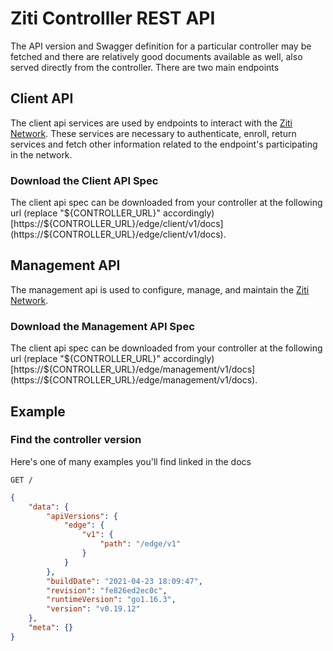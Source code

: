 
# Ziti Controlller REST API

The API version and Swagger definition for a particular controller may be fetched and there are relatively good documents
available as well, also served directly from the controller. There are two main endpoints 

## Client API

The client api services are used by endpoints to interact with the [Ziti Network](/docs/introduction/intro).
These services are necessary to authenticate, enroll, return services and fetch other information related to the 
endpoint's participating in the network.

### Download the Client API Spec

The client api spec can be downloaded from your controller at the following url (replace "${CONTROLLER_URL}" accordingly)
[https://${CONTROLLER_URL}/edge/client/v1/docs](https://${CONTROLLER_URL}/edge/client/v1/docs).

## Management API

The management api is used to configure, manage, and maintain the [Ziti Network](/docs/introduction/intro).

### Download the Management API Spec

The client api spec can be downloaded from your controller at the following url (replace "${CONTROLLER_URL}" accordingly)
[https://${CONTROLLER_URL}/edge/management/v1/docs](https://${CONTROLLER_URL}/edge/management/v1/docs).

## Example

### Find the controller version

Here's one of many examples you'll find linked in the docs

`GET /`

```json
{
    "data": {
        "apiVersions": {
            "edge": {
                "v1": {
                    "path": "/edge/v1"
                }
            }
        },
        "buildDate": "2021-04-23 18:09:47",
        "revision": "fe826ed2ec0c",
        "runtimeVersion": "go1.16.3",
        "version": "v0.19.12"
    },
    "meta": {}
}
```
